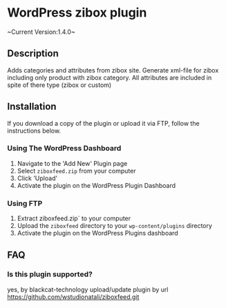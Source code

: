 # WordPress zibox plugin
~Current Version:1.4.0~


## Description

Adds categories and attributes from zibox site. Generate xml-file for zibox including only product with zibox category. All attributes are included in spite of there type (zibox or custom)

## Installation

If you download a copy of the plugin or upload it via FTP, follow the instructions below.

### Using The WordPress Dashboard

1. Navigate to the 'Add New' Plugin page
2. Select `ziboxfeed.zip` from your computer
3. Click 'Upload'
4. Activate the plugin on the WordPress Plugin Dashboard

### Using FTP

1. Extract ziboxfeed.zip` to your computer
2. Upload the `ziboxfeed` directory to your `wp-content/plugins` directory
3. Activate the plugin on the WordPress Plugins dashboard

## FAQ

### Is this plugin supported?

yes, by blackcat-technology upload/update plugin by url https://github.com/wstudionatali/ziboxfeed.git
